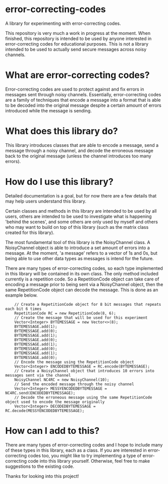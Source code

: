 # error-correcting-codes
A library for experimenting with error-correcting codes. 

This repository is very much a work in progress at the moment. When finished, this repository is intended to be used by anyone interested in error-correcting codes for educational purposes. This is not a library intended to be used to actually send secure messages across noisy channels.

# What are error-correcting codes?

Error-correcting codes are used to protect against and fix errors in messages sent through noisy channels. Essentially, error-correcting codes are a family of techniques that encode a message into a format that is able to be decoded into the original message despite a certain amount of errors introduced while the message is sending.

# What does this library do?

This library introduces classes that are able to encode a message, send a message through a noisy channel, and decode the erroneous message back to the original message (unless the channel introduces too many errors).

# How do I use this library?

Detailed documentation is a goal, but for now there are a few details that may help users understand this library.

Certain classes and methods in this library are intended to be used by all users, others are intended to be used to investigate what is happening 'behind the scenes', and some others are only used by myself and others who may want to build on top of this library (such as the matrix class created for this library).

The most fundamental tool of this library is the NoisyChannel class. A NoisyChannel object is able to introduce a set amount of errors into a message. At the moment, 'a message' refers to a vector of 1s and 0s, but being able to use other data types as messages is intend for the future.

There are many types of error-correcting codes, so each type implemented in this library will be contained in its own class. The only method included currently is a repetition code. So a RepetitionCode object can take care of encoding a message prior to being sent via a NoisyChannel object, then the same RepetitionCode object can decode the message. This is done as an example below.

        // Create a RepetitionCode object for 8 bit messages that repeats each bit 6 times
        RepetitionCode RC = new RepetitionCode(8, 6);
        // Create the message that will be used for this experiment
        Vector<Integer> BYTEMESSAGE = new Vector<>(8);
        BYTEMESSAGE.add(1);
        BYTEMESSAGE.add(0);
        BYTEMESSAGE.add(1);
        BYTEMESSAGE.add(0);
        BYTEMESSAGE.add(1);
        BYTEMESSAGE.add(0);
        BYTEMESSAGE.add(1);
        BYTEMESSAGE.add(0);
        // Encode the message using the RepetitionCode object
        Vector<Integer> ENCODEDBYTEMESSAGE = RC.encode(BYTEMESSAGE);
        // Create a NoisyChannel object that introduces 10 errors into messages sent via the channel
        NoisyChannel NC4RC = new NoisyChannel(10);
        // Send the encoded message through the noisy channel
        Vector<Integer> MESSYENCODEDBYTEMESSAGE = NC4RC.send(ENCODEDBYTEMESSAGE);
        // Decode the erroneous message using the same RepetitionCode object used to encode the message originally
        Vector<Integer> DECODEDBYTEMESSAGE = RC.decode(MESSYENCODEDBYTEMESSAGE);
        
# How can I add to this?

There are many types of error-correcting codes and I hope to include many of these types in this library, each as a class. If you are interested in error-correcting codes too, you might like to try implementing a type of error-correcting code into this library yourself. Otherwise, feel free to make suggestions to the existing code.

Thanks for looking into this project!
